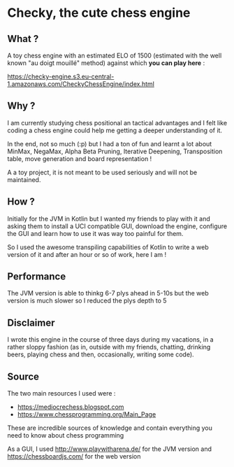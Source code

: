# Checky, the cute chess engine

## What ?

A toy chess engine with an estimated ELO of 1500 
(estimated with the well known "au doigt mouillé" method) 
against which **you can play here** : 

https://checky-engine.s3.eu-central-1.amazonaws.com/CheckyChessEngine/index.html

## Why ?

I am currently studying chess positional an tactical advantages 
and I felt like coding a chess engine could help me getting a 
deeper understanding of it.

In the end, not so much (:p) but I had a ton of fun and learnt a 
lot  about MinMax, NegaMax, Alpha Beta Pruning, Iterative Deepening, 
Transposition table, move generation and board representation !

A a toy project, it is not meant to be used seriously and will not 
be maintained.

## How ?

Initially for the JVM in Kotlin but I wanted my friends to play 
with it and asking them to install a UCI compatible GUI, download 
the engine, configure the GUI and learn how to use it was way too
painful for them.

So I used the awesome transpiling capabilities of Kotlin to write
a web version of it and after an hour or so of work, here I am !

## Performance

The JVM version is able to thinkg 6-7 plys ahead in 5-10s but the web version
is much slower so I reduced the plys depth to 5

## Disclaimer

I wrote this engine in the course of three days during my vacations, 
in a rather sloppy fashion (as in, outside with my friends, chatting,
drinking beers, playing chess and then, occasionally, writing some code).

## Source

The two main resources I used were :
- https://mediocrechess.blogspot.com
- https://www.chessprogramming.org/Main_Page

These are incredible sources of knowledge and contain everything 
you need to know about chess programming 

As a GUI, I used http://www.playwitharena.de/ for the JVM version
and https://chessboardjs.com/ for the web version
